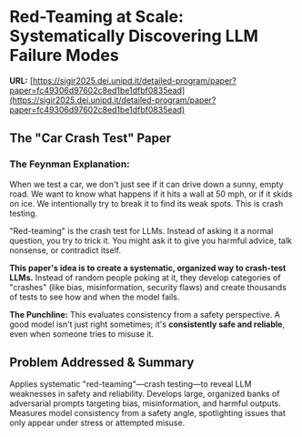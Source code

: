 # Red-Teaming at Scale: Systematically Discovering LLM Failure Modes

**URL:** [https://sigir2025.dei.unipd.it/detailed-program/paper?paper=fc49306d97602c8ed1be1dfbf0835ead](https://sigir2025.dei.unipd.it/detailed-program/paper?paper=fc49306d97602c8ed1be1dfbf0835ead)

## The "Car Crash Test" Paper

### The Feynman Explanation:

When we test a car, we don't just see if it can drive down a sunny, empty road. We want to know what happens if it hits a wall at 50 mph, or if it skids on ice. We intentionally try to break it to find its weak spots. This is crash testing.

"Red-teaming" is the crash test for LLMs. Instead of asking it a normal question, you try to trick it. You might ask it to give you harmful advice, talk nonsense, or contradict itself.

**This paper's idea is to create a systematic, organized way to crash-test LLMs.** Instead of random people poking at it, they develop categories of "crashes" (like bias, misinformation, security flaws) and create thousands of tests to see how and when the model fails.

**The Punchline:** This evaluates consistency from a safety perspective. A good model isn't just right sometimes; it's **consistently safe and reliable**, even when someone tries to misuse it.

## Problem Addressed & Summary

Applies systematic "red-teaming"—crash testing—to reveal LLM weaknesses in safety and reliability. Develops large, organized banks of adversarial prompts targeting bias, misinformation, and harmful outputs. Measures model consistency from a safety angle, spotlighting issues that only appear under stress or attempted misuse.